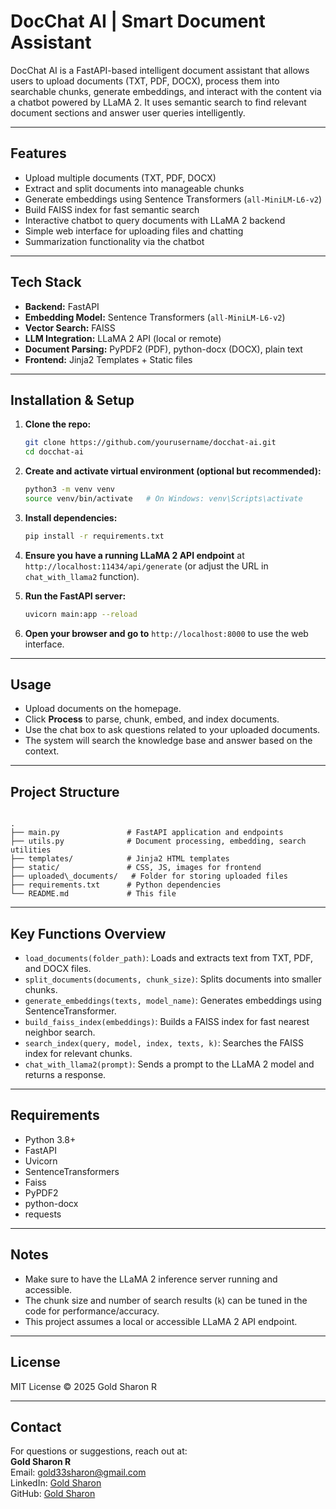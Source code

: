 
# DocChat AI | Smart Document Assistant

DocChat AI is a FastAPI-based intelligent document assistant that allows users to upload documents (TXT, PDF, DOCX), process them into searchable chunks, generate embeddings, and interact with the content via a chatbot powered by LLaMA 2. It uses semantic search to find relevant document sections and answer user queries intelligently.

---

## Features

- Upload multiple documents (TXT, PDF, DOCX)
- Extract and split documents into manageable chunks
- Generate embeddings using Sentence Transformers (`all-MiniLM-L6-v2`)
- Build FAISS index for fast semantic search
- Interactive chatbot to query documents with LLaMA 2 backend
- Simple web interface for uploading files and chatting
- Summarization functionality via the chatbot

---

## Tech Stack

- **Backend:** FastAPI
- **Embedding Model:** Sentence Transformers (`all-MiniLM-L6-v2`)
- **Vector Search:** FAISS
- **LLM Integration:** LLaMA 2 API (local or remote)
- **Document Parsing:** PyPDF2 (PDF), python-docx (DOCX), plain text
- **Frontend:** Jinja2 Templates + Static files

---

## Installation & Setup

1. **Clone the repo:**
    ```bash
    git clone https://github.com/yourusername/docchat-ai.git
    cd docchat-ai
    ```

2. **Create and activate virtual environment (optional but recommended):**
    ```bash
    python3 -m venv venv
    source venv/bin/activate   # On Windows: venv\Scripts\activate
    ```

3. **Install dependencies:**
    ```bash
    pip install -r requirements.txt
    ```

4. **Ensure you have a running LLaMA 2 API endpoint** at `http://localhost:11434/api/generate` (or adjust the URL in `chat_with_llama2` function).

5. **Run the FastAPI server:**
    ```bash
    uvicorn main:app --reload
    ```

6. **Open your browser and go to** `http://localhost:8000` to use the web interface.

---

## Usage

- Upload documents on the homepage.
- Click **Process** to parse, chunk, embed, and index documents.
- Use the chat box to ask questions related to your uploaded documents.
- The system will search the knowledge base and answer based on the context.

---

## Project Structure

````

.
├── main.py               # FastAPI application and endpoints
├── utils.py              # Document processing, embedding, search utilities
├── templates/            # Jinja2 HTML templates
├── static/               # CSS, JS, images for frontend
├── uploaded\_documents/   # Folder for storing uploaded files
├── requirements.txt      # Python dependencies
└── README.md             # This file

````

---

## Key Functions Overview

- `load_documents(folder_path)`: Loads and extracts text from TXT, PDF, and DOCX files.
- `split_documents(documents, chunk_size)`: Splits documents into smaller chunks.
- `generate_embeddings(texts, model_name)`: Generates embeddings using SentenceTransformer.
- `build_faiss_index(embeddings)`: Builds a FAISS index for fast nearest neighbor search.
- `search_index(query, model, index, texts, k)`: Searches the FAISS index for relevant chunks.
- `chat_with_llama2(prompt)`: Sends a prompt to the LLaMA 2 model and returns a response.

---

## Requirements

- Python 3.8+
- FastAPI
- Uvicorn
- SentenceTransformers
- Faiss
- PyPDF2
- python-docx
- requests

---

## Notes

- Make sure to have the LLaMA 2 inference server running and accessible.
- The chunk size and number of search results (`k`) can be tuned in the code for performance/accuracy.
- This project assumes a local or accessible LLaMA 2 API endpoint.

---

## License

MIT License © 2025 Gold Sharon R

---

## Contact

For questions or suggestions, reach out at:  
**Gold Sharon R**  
Email: gold33sharon@gmail.com  
LinkedIn: [Gold Sharon](https://linkedin.com/in/goldsharonr)  
GitHub: [Gold Sharon](https://github.com/GoldSharon)



